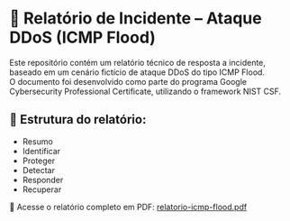 # 🔐 Relatório de Incidente – Ataque DDoS (ICMP Flood)

Este repositório contém um relatório técnico de resposta a incidente, baseado em um cenário fictício de ataque DDoS do tipo ICMP Flood.  
O documento foi desenvolvido como parte do programa Google Cybersecurity Professional Certificate, utilizando o framework NIST CSF.

## 🧾 Estrutura do relatório:
- Resumo
- Identificar
- Proteger
- Detectar
- Responder
- Recuperar

📄 Acesse o relatório completo em PDF: [relatorio-icmp-flood.pdf](relatorio-icmp-flood.pdf)
